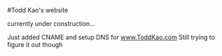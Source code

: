 #Todd Kao's website

currently under construction...

Just added CNAME and setup DNS for www.ToddKao.com
Still trying to figure it out though
